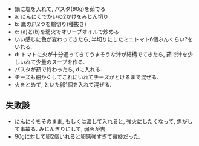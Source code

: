- 鍋に塩を入れて, パスタ(90g)を茹でる
- a: にんにくでかいの2かけをみじん切り
- b: 鷹の爪2つを輪切り(種抜き)
- c: (a)と(b)を弱火でオリーブオイルで炒める
- いい感じに色が変わってきたら, 半切りにしたミニトマト6個ぶんくらい?をいれる.
- d: トマトに火が十分通ってきてうまそうな汁が結構でてきたら, 茹で汁を少しいれて少量のスープを作る.
- パスタが茹で終わったら, dに入れる.
- チーズも細かくしてこれにいれてチーズがとけるまで混ぜる.
- 火をとめて, といた卵1個を入れて混ぜる.

## 失敗談
- にんにくをそのまま, もしくは潰して入れると, 強火にしたくなって, 焦がして事故る. みじんぎりにして, 弱火が吉
- 90gに対して卵2個いれると卵感強すぎて微妙だった.

